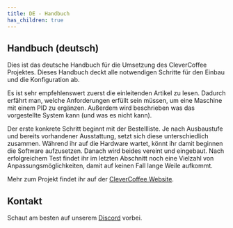 ```yaml
---
title: DE - Handbuch
has_children: true
---
```


## Handbuch (deutsch)

Dies ist das deutsche Handbuch für die Umsetzung des CleverCoffee Projektes. Dieses Handbuch deckt alle notwendigen Schritte für den Einbau und die Konfiguration ab.

Es ist sehr empfehlenswert zuerst die einleitenden Artikel zu lesen. Dadurch erfährt man, welche Anforderungen erfüllt sein müssen, um eine Maschine mit einem PID zu ergänzen. Außerdem wird beschrieben was das vorgestellte System kann (und was es nicht kann).

Der erste konkrete Schritt beginnt mit der Bestellliste. Je nach Ausbaustufe und bereits vorhandener Ausstattung, setzt sich diese unterschiedlich zusammen. Während ihr auf die Hardware wartet, könnt ihr damit beginnen die Software aufzusetzen. Danach wird beides vereint und eingebaut. Nach erfolgreichem Test findet ihr im letzten Abschnitt noch eine Vielzahl von Anpassungsmöglichkeiten, damit auf keinen Fall lange Weile aufkommt.

Mehr zum Projekt findet ihr auf der [CleverCoffee Website](https://clevercoffee.de/).

## Kontakt

Schaut am besten auf unserem [Discord](https://discord.com/invite/Kq5RFznuU4) vorbei.
